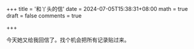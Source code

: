 +++
title = '和丫头的信'
date = 2024-07-05T15:38:31+08:00
math = true                                
draft = false
comments = true

+++

今天她又给我回信了。找个机会把所有记录贴过来。
